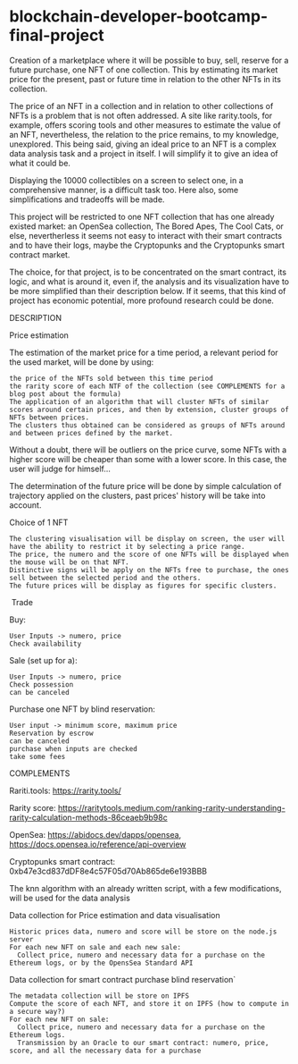 # blockchain-developer-bootcamp-final-project

Creation of a marketplace where it will be possible to buy, sell, reserve for a future purchase, one NFT of one collection. This by estimating its market price for the present, past or future time in relation to the other NFTs in its collection.

The price of an NFT in a collection and in relation to other collections of NFTs is a problem that is not often addressed. A site like rarity.tools, for example, offers scoring tools and other measures to estimate the value of an NFT, nevertheless, the relation to the price remains, to my knowledge, unexplored. This being said, giving an ideal price to an NFT is a complex data analysis task and a project in itself. I will simplify it to give an idea of what it could be. 

Displaying the 10000 collectibles on a screen to select one, in a comprehensive manner, is a difficult task too. Here also, some simplifications and tradeoffs will be made. 

This project will be restricted to one NFT collection that has one already existed market: an OpenSea collection, The Bored Apes, The Cool Cats, or else, nevertherless it seems not easy to interact with their smart contracts and to have their logs, maybe the Cryptopunks and the Cryptopunks smart contract market.

The choice, for that project, is to be concentrated on the smart contract, its logic, and what is around it, even if, the analysis and its visualization have to be more simplified than their description below. If it seems, that this kind of project has economic potential, more profound research could be done. 

DESCRIPTION

Price estimation 

  The estimation of the market price for a time period, a relevant period for the used market, will be done by using:

    the price of the NFTs sold between this time period
    the rarity score of each NTF of the collection (see COMPLEMENTS for a blog post about the formula)
    The application of an algorithm that will cluster NFTs of similar scores around certain prices, and then by extension, cluster groups of NFTs between prices.
    The clusters thus obtained can be considered as groups of NFTs around and between prices defined by the market.

Without a doubt, there will be outliers on the price curve, some NFTs with a higher score will be cheaper than some with a lower score. In this case, the user will judge for himself...

The determination of the future price will be done by simple calculation of trajectory applied on the clusters, past prices' history will be take into account. 

Choice of 1 NFT
  
    The clustering visualisation will be display on screen, the user will have the ability to restrict it by selecting a price range. 
    The price, the numero and the score of one NFTs will be displayed when the mouse will be on that NFT. 
    Distinctive signs will be apply on the NFTs free to purchase, the ones sell between the selected period and the others.
    The future prices will be display as figures for specific clusters. 

 Trade
 
  Buy:
  
    User Inputs -> numero, price
    Check availability
    
  Sale (set up for a):
  
    User Inputs -> numero, price
    Check possession
    can be canceled
    
  Purchase one NFT by blind reservation:
  
    User input -> minimum score, maximum price
    Reservation by escrow
    can be canceled
    purchase when inputs are checked
    take some fees

COMPLEMENTS

Rariti.tools: https://rarity.tools/

Rarity score: https://raritytools.medium.com/ranking-rarity-understanding-rarity-calculation-methods-86ceaeb9b98c

OpenSea: https://abidocs.dev/dapps/opensea, https://docs.opensea.io/reference/api-overview

Cryptopunks smart contract: 0xb47e3cd837dDF8e4c57F05d70Ab865de6e193BBB

The knn algorithm with an already written script, with a few modifications, will be used for the data analysis
 

 Data collection for Price estimation and data visualisation
  
    Historic prices data, numero and score will be store on the node.js server
    For each new NFT on sale and each new sale: 
      Collect price, numero and necessary data for a purchase on the Ethereum logs, or by the OpensSea Standard API

 Data collection for smart contract purchase blind reservation`

    The metadata collection will be store on IPFS
    Compute the score of each NFT, and store it on IPFS (how to compute in a secure way?)
    For each new NFT on sale: 
      Collect price, numero and necessary data for a purchase on the Ethereum logs. 
      Transmission by an Oracle to our smart contract: numero, price, score, and all the necessary data for a purchase


 
